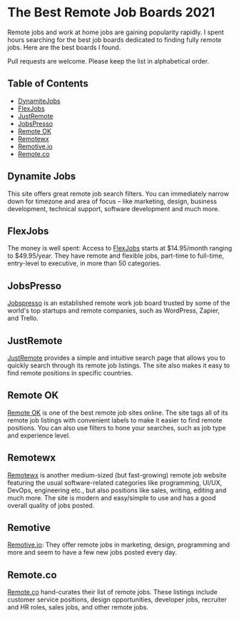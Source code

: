 # The Best Remote Job Boards 2021

Remote jobs and work at home jobs are gaining popularity rapidly. I spent hours searching for the best job boards dedicated to finding fully remote jobs. Here are the best boards I found.

Pull requests are welcome. Please keep the list in alphabetical order.


## Table of Contents

- [DynamiteJobs](#dynamite-jobs)
- [FlexJobs](#flexjobs)
- [JustRemote](#justremote)
- [JobsPresso](#jobspresso)
- [Remote OK](#remote-ok)
- [Remotewx](#remotewx)
- [Remotive.io](#remotive)
- [Remote.co](#remoteco)

## Dynamite Jobs
This site offers great remote job search filters. You can immediately narrow down for timezone and area of focus – like marketing, design, business development, technical support, software development and much more.

## FlexJobs
The money is well spent: Access to [FlexJobs](https://flexjobs.com) starts at $14.95/month ranging to $49.95/year. They have remote and flexible jobs, part-time to full-time, entry-level to executive, in more than 50 categories.

## JobsPresso
[Jobspresso](https://jobspresso.co) is an established remote work job board trusted by some of the world's top startups and remote companies, such as WordPress, Zapier, and Trello.

## JustRemote
[JustRemote](https://justremote.co) provides a simple and intuitive search page that allows you to quickly search through its remote job listings. The site also makes it easy to find remote positions in specific countries.

## Remote OK
[Remote OK](https://remoteok.io) is one of the best remote job sites online. The site tags all of its remote job listings with convenient labels to make it easier to find remote positions. You can also use filters to hone your searches, such as job type and experience level.

## Remotewx
[Remotewx](https://remotewx.com) is another medium-sized (but fast-growing) remote job website featuring the usual software-related categories like programming, UI/UX, DevOps, engineering etc., but also positions like sales, writing, editing and much more. The site is modern and easy/simple to use and has a good overall quality of jobs posted.


## Remotive
[Remotive.io](https://remotive.io): They offer remote jobs in marketing, design, programming and more and seem to have a few new jobs posted every day.

## Remote.co
[Remote.co](https://remote.co) hand-curates their list of remote jobs. These listings include customer service positions, design opportunities, developer jobs, recruiter and HR roles, sales jobs, and other remote jobs.
